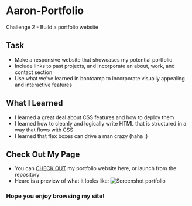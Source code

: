 # Aaron-Portfolio
Challenge 2 - Build a portfolio website

## Task
- Make a responsive website that showcases my potential portfolio
- Include links to past projects, and incorporate an about, work, and contact section
- Use what we've learned in bootcamp to incorporate visually appealing and interactive features

## What I Learned
- I learned a great deal about CSS features and how to deploy them
- I learned how to cleanly and logically write HTML that is structured in a way that flows with CSS
- I learned that flex boxes can drive a man crazy (haha ;)

## Check Out My Page
- You can [CHECK OUT](https://www.fotor.com/features/ai-image-generator/) my portfolio website here, or launch from the repository
- Heare is a preview of what it looks like:
![Screenshot portfolio](https://user-images.githubusercontent.com/122062578/222968331-c1786190-05b3-4170-84e8-846fff9226ca.png)

### Hope you enjoy browsing my site!

